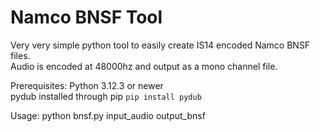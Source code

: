 # Namco BNSF Tool

Very very simple python tool to easily create IS14 encoded Namco BNSF files.  
Audio is encoded at 48000hz and output as a mono channel file.  

Prerequisites:
Python 3.12.3 or newer  
pydub installed through pip `pip install pydub`  

Usage: python bnsf.py input_audio output_bnsf  
